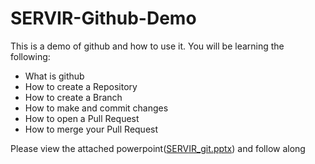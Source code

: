 # SERVIR-Github-Demo
This is a demo of github and how to use it.  You will be learning the following:
<ul>
<li>What is github</li>
<li>How to create a Repository</li>
<li>How to create a Branch</li>
<li>How to make and commit changes</li>
<li>How to open a Pull Request</li>
<li>How to merge your Pull Request</li>
</ul>

Please view the attached powerpoint(<a href="https://github.com/billyz313/SERVIR-Github-Demo/blob/master/SERVIR_github.pptx">SERVIR_git.pptx</a>) and follow along

